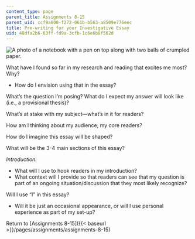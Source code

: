 ```yaml
---
content_type: page
parent_title: Assignments 8-15
parent_uid: ccf9a600-f272-061b-b563-a8509e776eec
title: Pre-writing for your Investigative Essay
uid: 48dfa2b6-63ff-fd9a-3cfb-1c6e6b8f562d
---
```


![A photo of a notebook with a pen on top along with two balls of crumpled paper.](BASEURL_PLACEHOLDER/resources/notes)

What have I found so far in my research and reading that excites me most? Why?

*   How do I envision using that in the essay?

What’s the question I’m posing? What do I expect my answer will look like (i.e., a provisional thesis)?

What’s at stake with my subject—what’s in it for readers?

How am I thinking about my audience, my core readers?

How do I imagine this essay will be shaped?

What will be the 3-4 main sections of this essay?

_Introduction:_

*   What will I use to hook readers in my introduction?
*   What context will I provide so that readers can see that my question is part of an ongoing situation/discussion that they most likely recognize?

Will I use “I” in this essay?

*   Will it be just an occasional appearance, or will I use personal experience as part of my set-up?

Return to [Assignments 8-15]({{< baseurl >}}/pages/assignments/assignments-8-15)